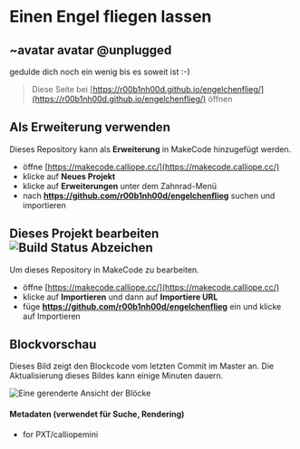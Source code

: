 # Einen Engel fliegen lassen
## ~avatar avatar @unplugged
gedulde dich noch ein wenig bis es soweit ist :-)


> Diese Seite bei [https://r00b1nh00d.github.io/engelchenflieg/](https://r00b1nh00d.github.io/engelchenflieg/) öffnen

## Als Erweiterung verwenden

Dieses Repository kann als **Erweiterung** in MakeCode hinzugefügt werden.

* öffne [https://makecode.calliope.cc/](https://makecode.calliope.cc/)
* klicke auf **Neues Projekt**
* klicke auf **Erweiterungen** unter dem Zahnrad-Menü
* nach **https://github.com/r00b1nh00d/engelchenflieg** suchen und importieren

## Dieses Projekt bearbeiten ![Build Status Abzeichen](https://github.com/r00b1nh00d/engelchenflieg/workflows/MakeCode/badge.svg)

Um dieses Repository in MakeCode zu bearbeiten.

* öffne [https://makecode.calliope.cc/](https://makecode.calliope.cc/)
* klicke auf **Importieren** und dann auf **Importiere URL**
* füge **https://github.com/r00b1nh00d/engelchenflieg** ein und klicke auf Importieren

## Blockvorschau

Dieses Bild zeigt den Blockcode vom letzten Commit im Master an.
Die Aktualisierung dieses Bildes kann einige Minuten dauern.

![Eine gerenderte Ansicht der Blöcke](https://github.com/r00b1nh00d/engelchenflieg/raw/master/.github/makecode/blocks.png)

#### Metadaten (verwendet für Suche, Rendering)

* for PXT/calliopemini
<script src="https://makecode.com/gh-pages-embed.js"></script><script>makeCodeRender("{{ site.makecode.home_url }}", "{{ site.github.owner_name }}/{{ site.github.repository_name }}");</script>

